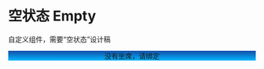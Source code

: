 # 空状态 Empty

自定义组件，需要“空状态”设计稿

<div class="background">
  <icon-align-left class="icon-fold" />
  <!-- 座席接警信息 -->
  <div class="content">
      <div class="logo"></div>
      <div class="tip">
        没有坐席，请绑定
      </div>
  </div>
</div>

<script lang="ts" setup>
const seatinfo  = {}
const userStore = {};
function $t(){}
</script>

<style lang="less" scoped>
@import "@arco-design/web-vue/es/style/theme/global.less";
.background {
  width: @size-50*2+60;
  height: @size-50+140;
  box-sizing: border-box;
  background-image: linear-gradient(180deg, #1254AD 0%, #1356AE 10%, #00B7FF 100%);
  padding: @size-4;
  position: relative;
  border-radius: @border-radius-medium @border-radius-medium 0 0;
  .icon-fold {
    width: @size-5;
    height: @size-4;
    color: @color-white;
  }
  .content {
    width: @size-1*60;
    height: @size-31;
    margin: auto;
    .logo {
      height: @size-50;
      background: center/100% no-repeat url("/images/empty.webp");
      margin-bottom: @size-3;
    }
    .tip {
      height: @size-6;
      line-height: @size-6;
      text-align: center;
      background: var(--color-menu-light-bg);
      border-radius: 14px;
      color: @color-text-2
    }
  }
}
</style>

